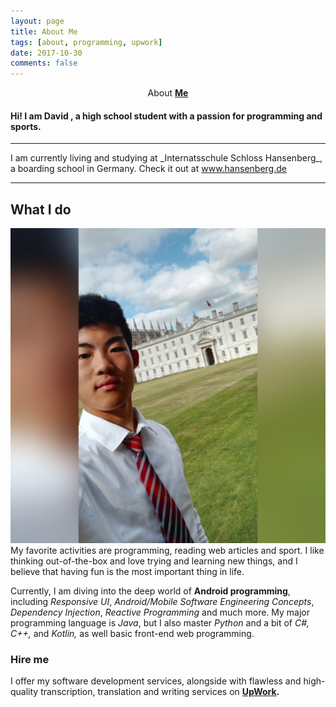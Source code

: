 ```yaml
---
layout: page
title: About Me
tags: [about, programming, upwork]
date: 2017-10-30
comments: false
---
```


<center>About <a href="http://pl4gue.github.io"><b> Me</b></a></center>

#### Hi! I am David , a high school student with a passion for programming and sports.</a>

<hr>
I am currently living and studying at _Internatsschule Schloss Hansenberg_, a boarding school in Germany. Check it out at <a href="http://www.hansenberg.de">www.hansenberg.de</a>
<hr>

## What I do
<img class="profile-photo" src="/assets/img/pb.jpg" >
My favorite activities are programming, reading web articles and sport. I like thinking out-of-the-box and love trying and learning new things, and I believe that having fun is the most important thing in life.

Currently, I am diving into the deep world of **Android programming**, including _Responsive UI_, _Android/Mobile Software Engineering Concepts_, _Dependency Injection_, _Reactive Programming_ and much more. My major programming language is _Java_, but I also master _Python_ and a bit of _C#, C++,_ and _Kotlin,_ as well basic front-end web programming.


### Hire me
I offer my software development services, alongside with flawless and high-quality transcription, translation and writing services on **<a href="https://www.upwork.com/o/profiles/users/_~01d2548e2afe99f870/"><b>UpWork</b></a>.**
